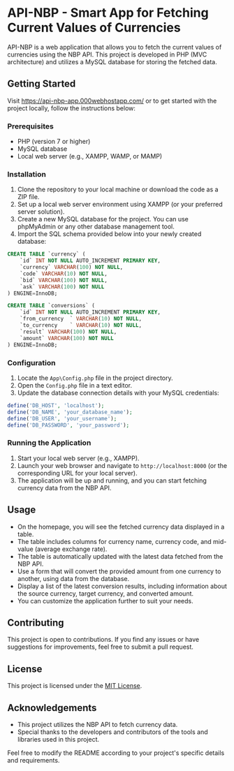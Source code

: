 # API-NBP - Smart App for Fetching Current Values of Currencies

API-NBP is a web application that allows you to fetch the current values of currencies using the NBP API. This project is developed in PHP 
(MVC architecture) and utilizes a MySQL database for storing the fetched data.

## Getting Started

Visit https://api-nbp-app.000webhostapp.com/ or to get started with the project locally, follow the instructions below:

### Prerequisites

- PHP (version 7 or higher)
- MySQL database
- Local web server (e.g., XAMPP, WAMP, or MAMP)

### Installation

1. Clone the repository to your local machine or download the code as a ZIP file.
2. Set up a local web server environment using XAMPP (or your preferred server solution).
3. Create a new MySQL database for the project. You can use phpMyAdmin or any other database management tool.
4. Import the SQL schema provided below into your newly created database:

```sql
CREATE TABLE `currency` (
    `id` INT NOT NULL AUTO_INCREMENT PRIMARY KEY,
    `currency` VARCHAR(100) NOT NULL,
    `code` VARCHAR(10) NOT NULL,
    `bid` VARCHAR(100) NOT NULL,
    `ask` VARCHAR(100) NOT NULL
) ENGINE=InnoDB;
```

```sql
CREATE TABLE `conversions` (
    `id` INT NOT NULL AUTO_INCREMENT PRIMARY KEY,
    `from_currency	` VARCHAR(10) NOT NULL,
    `to_currency	` VARCHAR(10) NOT NULL,
    `result` VARCHAR(100) NOT NULL,
    `amount` VARCHAR(100) NOT NULL
) ENGINE=InnoDB;
```

### Configuration

1. Locate the `App\Config.php` file in the project directory.
2. Open the `Config.php` file in a text editor.
3. Update the database connection details with your MySQL credentials:

```php
define('DB_HOST', 'localhost');
define('DB_NAME', 'your_database_name');
define('DB_USER', 'your_username');
define('DB_PASSWORD', 'your_password');
```

### Running the Application

1. Start your local web server (e.g., XAMPP).
2. Launch your web browser and navigate to `http://localhost:8000` (or the corresponding URL for your local server).
3. The application will be up and running, and you can start fetching currency data from the NBP API.

## Usage

- On the homepage, you will see the fetched currency data displayed in a table.
- The table includes columns for currency name, currency code, and mid-value (average exchange rate).
- The table is automatically updated with the latest data fetched from the NBP API.
- Use a form that will convert the provided amount from one currency to another, using data from the database.
- Display a list of the latest conversion results, including information about the source currency, target currency, and converted amount.
- You can customize the application further to suit your needs.

## Contributing

This project is open to contributions. If you find any issues or have suggestions for improvements, feel free to submit a pull request.

## License

This project is licensed under the [MIT License](https://opensource.org/licenses/MIT).

## Acknowledgements

- This project utilizes the NBP API to fetch currency data.
- Special thanks to the developers and contributors of the tools and libraries used in this project.

Feel free to modify the README according to your project's specific details and requirements.








